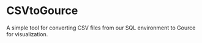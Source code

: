 # CSVtoGource
A simple tool for converting CSV files from our SQL environment to Gource for visualization.
